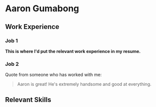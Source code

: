
# Aaron Gumabong
## Work Experience
### Job 1
**This is where I'd put the relevant work experience in my resume.**
### Job 2
Quote from someone who has worked with me: 
> Aaron is great! He's extremely handsome and good at everything.
## Relevant Skills

